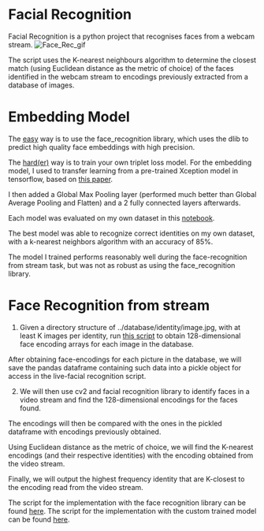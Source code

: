 # Facial Recognition
Facial Recognition is a python project that recognises faces from a webcam stream. 
![Face_Rec_gif](/media/facerec.gif)

The script uses the K-nearest neighbours algorithm to determine the closest match (using Euclidean distance as the metric of choice) of the faces identified in the webcam stream to encodings previously extracted from a database of images.

# Embedding Model
The <a href='face_rec_stream.py'>easy</a> way is to use the face_recognition library, which uses the dlib to predict high quality face embeddings with high precision. 

The <a href ='Triplet_Loss/TripletLossModelTraining'>hard(er)</a> way is to train your own triplet loss model. For the embedding model, I used to transfer learning from a pre-trained Xception model in tensorflow, based on <a href='https://arxiv.org/pdf/1610.02357.pdf'>this paper</a>. 

I then added a Global Max Pooling layer (performed much better than Global Average Pooling and Flatten) and a 2 fully connected layers afterwards. 

Each model was evaluated on my own dataset in this [notebook](Triplet_Loss/Triplet_Loss_model_eval.ipynb).

The best model was able to recognize correct identities on my own dataset, with a k-nearest neighbors algorithm with an accuracy of 85%. 

The model I trained performs reasonably well during the face-recognition from stream task, but was not as robust as using the face_recognition library.
  
# Face Recognition from stream 
1. Given a directory structure of ../database/identity/image.jpg, with at least K images per identity, run <a href='face_rec_embeddings.ipynb'> this script</a> to obtain 128-dimensional face encoding arrays for each image in the database. 

After obtaining face-encodings for each picture in the database, we will save the pandas dataframe containing such data into a pickle object for access in the live-facial recognition script.

2. We will then use cv2 and facial recognition library to identify faces in a video stream and find the 128-dimensional encodings for the faces found.

The encodings will then be compared with the ones in the pickled dataframe with encodings previously obtained. 

Using Euclidean distance as the metric of choice, we will find the K-nearest encodings (and their respective identities) with the encoding obtained from the video stream. 

Finally, we will output the highest frequency identity that are K-closest to the encoding read from the video stream. 

The script for the implementation with the face recognition library can be found <a href='face_rec_stream.py'>here</a>.
The script for the implementation with the custom trained model can be found [here](face_rec_stream_xception.py).
